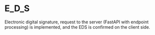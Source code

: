 # E_D_S
Electronic digital signature, request to the server (FastAPI with endpoint processing) is implemented, and the EDS is confirmed on the client side.
